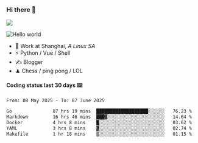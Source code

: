 ### Hi there 👋
![](https://komarev.com/ghpvc/?username=Xuhandsome)


<img src="https://github-readme-stats.vercel.app/api?username=XuHandsome&show_icons=true&theme=merko" alt="Hello world">

<br/>

- 🍻  Work at Shanghai, _A Linux SA_
- ⚡  Python / Vue / Shell
- ✍️  Blogger
- ♟  Chess / ping pong / LOL

#### Coding status last 30 days ⌨️

<!--START_SECTION:waka-->

```txt
From: 08 May 2025 - To: 07 June 2025

Go               87 hrs 19 mins  ███████████████████░░░░░░   76.23 %
Markdown         16 hrs 46 mins  ███▓░░░░░░░░░░░░░░░░░░░░░   14.64 %
Docker           4 hrs 8 mins    █░░░░░░░░░░░░░░░░░░░░░░░░   03.62 %
YAML             3 hrs 8 mins    ▓░░░░░░░░░░░░░░░░░░░░░░░░   02.74 %
Makefile         1 hr 18 mins    ▒░░░░░░░░░░░░░░░░░░░░░░░░   01.15 %
```

<!--END_SECTION:waka-->
